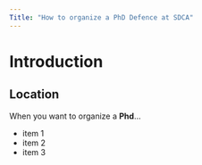 ```yaml
---
Title: "How to organize a PhD Defence at SDCA"
---
```


# Introduction

## Location

When you want to organize a **Phd**...

- item 1
- item 2
- item 3

